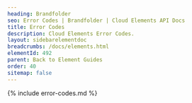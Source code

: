 ```yaml
---
heading: Brandfolder
seo: Error Codes | Brandfolder | Cloud Elements API Docs
title: Error Codes
description: Cloud Elements Error Codes.
layout: sidebarelementdoc
breadcrumbs: /docs/elements.html
elementId: 492
parent: Back to Element Guides
order: 40
sitemap: false
---
```


{% include error-codes.md %}
